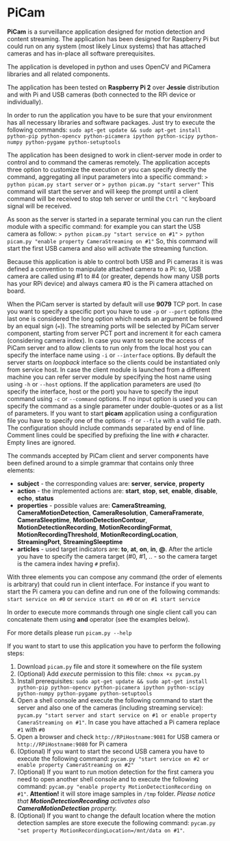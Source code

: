 # PiCam

**PiCam** is a surveillance application designed for motion detection and content streaming. The application has been designed for Raspberry Pi but could run on any system (most likely Linux systems) that has attached cameras and has in-place all software prerequisites.
 
The application is developed in python and uses OpenCV and PiCamera libraries and all related components.

The application has been tested on **Raspberry Pi 2** over **Jessie** distribution and with Pi and USB cameras (both connected to the RPi device or individually).

In order to run the application you have to be sure that your environment has all necessary libraries and software packages. Just try to execute the following commands: `sudo apt-get update && sudo apt-get install python-pip python-opencv python-picamera ipython python-scipy python-numpy python-pygame python-setuptools`

The application has been designed to work in client-server mode in order to control and to command the cameras remotely. The application accepts three option to customize the execution or you can specify directly the command, aggregating all input parameters into a specific command:
`> python picam.py start server` or `> python picam.py "start server"`
This command will start the server and will keep the prompt until a client command will be received to stop teh server or until the `Ctrl ^C` keyboard signal will be received.

As soon as the server is started in a separate terminal you can run the client module with a specific command: for example you can start the USB camera as follow:
`> python picam.py "start service on #1"`
`> python picam.py "enable property CameraStreaming on #1"`
So, this command will start the first USB camera and also will activate the streaming function. 

Because this application is able to control both USB and Pi cameras it is was defined a convention to manipulate attached camera to a Pi: so, USB camera are called using #1 to #4 (or greater, depends how many USB ports has your RPi device) and always camera #0 is the Pi camera attached on board.

When the PiCam server is started by default will use **9079** TCP port. In case you want to specify a specific port you have to use `-p` or `--port` options (the last one is considered the long option which needs an argument be followed by an equal sign (`=`)). The streaming ports will be selected by PiCam server component, starting from server PCT port and increment it for each camera (considering camera index).
In case you want to secure the access of PiCam server and to allow clients to run only from the local host you can specify the interface name using `-i` or `--interface` options. By default the server starts on _loopback_ interface so the clients could be instantiated only from service host. In case the client module is launched from a different machine you can refer server module by specifying the host name using using `-h` or `--host` options.
If the application parameters are used (to specify the interface, host or the port) you have to specify the input command using `-c` or `--command` options. If no input option is used you can specify the command as a single parameter under double-quotes or as a list of parameters.
If you want to start **picam** application using a configuration file you have to specify one of the options `-f` or `--file` with a valid file path. The configuration should include commands separated by end of line. Comment lines could be specified by prefixing the line with `#` character. Empty lines are ignored.

The commands accepted by PiCam client and server components have been defined around to a simple grammar that contains only three elements:
- **subject** - the corresponding values are: **server**, **service**, **property**
- **action** - the implemented actions are: **start**, **stop**, **set**, **enable**, **disable**, **echo**, **status**
- **properties** - possible values are: **CameraStreaming**, **CameraMotionDetection**, **CameraResolution**, **CameraFramerate**, **CameraSleeptime**, **MotionDetectionContour**, **MotionDetectionRecording**, **MotionRecordingFormat**, **MotionRecordingThreshold**, **MotionRecordingLocation**, **StreamingPort**, **StreamingSleeptime**
- **articles** - used target indicators are: **to**, **at**, **on**, **in**, **@**. After the article you have to specify the camera target (#0, #1, .. - so the camera target is the camera index having `#` prefix).

With three elements you can compose any command (the order of elements is arbitrary) that could run in client interface. For instance if you want to start the Pi camera you can define and run one of the following commands:
`start service on #0` or `service start on #0` or `on #1 start service`

In order to execute more commands through one single client call you can concatenate them using **and** operator (see the examples below).

For more details please run `picam.py --help`

If you want to start to use this application you have to perform the following steps:

1. Download `picam.py` file and store it somewhere on the file system
2. (Optional) Add _execute_ permission to this file: `chmox +x pycam.py`
3. Install prerequisites: `sudo apt-get update && sudo apt-get install python-pip python-opencv python-picamera ipython python-scipy python-numpy python-pygame python-setuptools` 
4. Open a shell console and execute the following command to start the server and also one of the cameras (including streaming service): `pycam.py "start server and start service on #1 or enable property CameraStreaming on #1"`. In case you have attached a Pi camera replace `#1` with `#0`
5. Open a browser and check `http://RPiHostname:9081` for USB camera or `http://RPiHostname:9080` for Pi camera
6. (Optional) If you want to start the second USB camera you have to execute the following command: `pycam.py "start service on #2 or enable property CameraStreaming on #2"`
7. (Optional) If you want to run motion detection for the first camera you need to open another shell console and to execute the following command: `pycam.py "enable property MotionDetectionRecording on #1"`. **Attention!** it will store image samples in `/tmp` folder. _Please notice that **MotionDetectionRecording** activates also **CameraMotionDetection** property._ 
8. (Optional) If you want to change the default location where the motion detection samples are store execute the following command: `pycam.py "set property MotionRecordingLocation=/mnt/data on #1"`.
